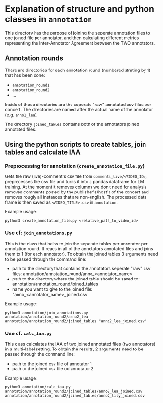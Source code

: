 # Explanation of structure and python classes in `annotation`

This directory has the purpose of joining the seperate annotation files to one joined file per annotator, and then calculating different metrics representing the Inter-Annotator Agreement between the TWO annotators. 

## Annotation rounds
There are directories for each annotation round (numbered strating by 1) that has been done:
- `annotation_round1`
-  `annotation_round2`
- ... 

Inside of those directories are the seperate "raw" annotated csv files per concert. The directories are named after the actual name of the annotator (e.g. `anno1_lea`).

The directory `joined_tables` contains both of the annotators joined annotated files.

## Using the python scripts to create tables, join tables and calculate IAA

### Preprocessing for annotation (`create_annotation_file.py`)
Gets the raw (live)-comment's csv file from `comments_live/<VIDEO_ID>`, preprecesses the csv file and turns it into a pandas dataframe for LM training. At the moment it removes columns we don't need for analysis removes comments posted by the publisher's/host's of the concert and removes rougly all instances that are non-english. The processed data frame is then saved as `<VIDEO_TITLE>.csv` in `annotation`.

Example usage:
```
python3 create_annotation_file.py <relative_path_to_video_id>
```

### Use of: `join_annotations.py`
This is the class that helps to join the seperate tables per annotator per annotation round. It reads in all of the annotators annotated files and joins them to 1 (for each annotator). To obtain the joined tables 3 arguments need to be passed through the command line: 
- path to the directory that contains the annotators seperate "raw" csv files: annotation/annotation_round<x>/anno<x>_<annotator_name> 
- path to the directory where the joined table should be saved to: annotation/annotation_round<x>/joined_tables
- name you want to give to the joined file: "anno<x>_<annotator_name>_joined.csv

Example usage: 
```
python3 annotation/join_annotations.py annotation/annotation_round2/anno2_lea annotation/annotation_round2/joined_tables "anno2_lea_joined.csv"
```

### Use of: `calc_iaa.py`
This class calculates the IAA of two joined annotated files (two annotators) in a multi-label setting. To obtain the results, 2 arguments need to be passed through the command line: 
- path to the joined csv file of annotator 1
- path to the joined csv file od annotator 2

Example usage: 
```
python3 annotation/calc_iaa.py annotation/annotation_round2/joined_tables/anno2_lea_joined.csv annotation/annotation_round2/joined_tables/anno2_lily_joined.csv
```

